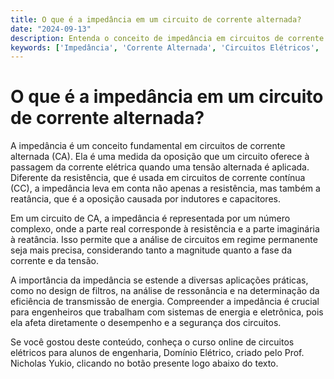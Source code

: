 ```yaml
---
title: O que é a impedância em um circuito de corrente alternada?
date: "2024-09-13"
description: Entenda o conceito de impedância em circuitos de corrente alternada e sua importância no estudo de circuitos elétricos.
keywords: ['Impedância', 'Corrente Alternada', 'Circuitos Elétricos', 'Regime Permanente', 'Número Complexo']
---
```


# O que é a impedância em um circuito de corrente alternada?

A impedância é um conceito fundamental em circuitos de corrente alternada (CA). Ela é uma medida da oposição que um circuito oferece à passagem da corrente elétrica quando uma tensão alternada é aplicada. Diferente da resistência, que é usada em circuitos de corrente contínua (CC), a impedância leva em conta não apenas a resistência, mas também a reatância, que é a oposição causada por indutores e capacitores.

Em um circuito de CA, a impedância é representada por um número complexo, onde a parte real corresponde à resistência e a parte imaginária à reatância. Isso permite que a análise de circuitos em regime permanente seja mais precisa, considerando tanto a magnitude quanto a fase da corrente e da tensão.

A importância da impedância se estende a diversas aplicações práticas, como no design de filtros, na análise de ressonância e na determinação da eficiência de transmissão de energia. Compreender a impedância é crucial para engenheiros que trabalham com sistemas de energia e eletrônica, pois ela afeta diretamente o desempenho e a segurança dos circuitos.

Se você gostou deste conteúdo, conheça o curso online de circuitos elétricos para alunos de engenharia, Domínio Elétrico, criado pelo Prof. Nicholas Yukio, clicando no botão presente logo abaixo do texto.
